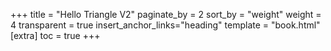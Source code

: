 +++
title = "Hello Triangle V2"
paginate_by = 2
sort_by = "weight"
weight = 4
transparent = true
insert_anchor_links="heading"
template = "book.html"
[extra]
toc = true
+++
